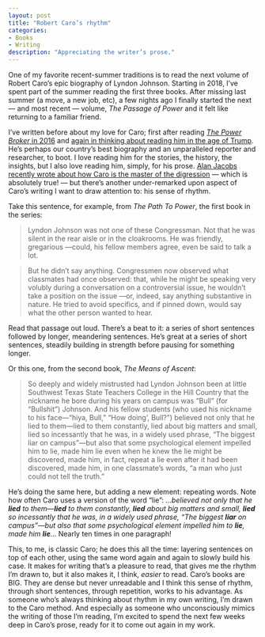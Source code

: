 ```yaml
---
layout: post
title: "Robert Caro’s rhythm"
categories:
- Books
- Writing
description: "Appreciating the writer’s prose."
---
```


One of my favorite recent-summer traditions is to read the next volume of Robert Caro’s epic biography of Lyndon Johnson. Starting in 2018, I’ve spent part of the summer reading the first three books. After missing last summer (a move, a new job, etc), a few nights ago I finally started the next — and most recent — volume, *The Passage of Power* and it felt like returning to a familiar friend.

I’ve written before about my love for Caro; first after reading [*The Power Broker* in 2016](/2016/01/the-power-broker/) and [again in thinking about reading him in the age of Trump](https://www.jarrettfuller.blog/2019/05/johnson-trump-power/). He’s perhaps our country’s best biography and an unparalleled reporter and researcher, to boot. I love reading him for the stories, the history, the insights, but I also love reading him, simply, for his prose. [Alan Jacobs recently wrote about how Caro is the master of the digression](https://blog.ayjay.org/caros-lbj/) — which is absolutely true! — but there’s another under-remarked upon aspect of Caro’s writing I want to draw attention to: his sense of rhythm.

Take this sentence, for example, from *The Path To Power*, the first book in the series:

> Lyndon Johnson was not one of these Congressman. Not that he was silent in the rear aisle or in the cloakrooms. He was friendly, gregarious —could, his fellow members agree, even be said to talk a lot.

> But he didn’t say anything. Congressmen now observed what classmates had once observed: that, while he might be speaking very volubly during a conversation on a controversial issue, he wouldn’t take a position on the issue —or, indeed, say anything substantive in nature. He tried to avoid specifics, and if pinned down, would say what the other person wanted to hear.

Read that passage out loud. There’s a beat to it: a series of short sentences followed by longer, meandering sentences. He’s great at a series of short sentences, steadily building in strength before pausing for something longer.

Or this one, from the second book, *The Means of Ascent*:

> So deeply and widely mistrusted had Lyndon Johnson been at little Southwest Texas State  Teachers College in the Hill Country that the nickname he bore during his years on campus was “Bull” (for “Bullshit”) Johnson. And his fellow students (who used his nickname to his face—“hiya, Bull,” “How doing’, Bull?”) believed not only that he lied to them—lied to them constantly, lied about big matters and small, lied so incessantly that he was, in a widely used phrase, “The biggest liar on campus”—but also that some psychological element impelled him to lie, made him lie even when he knew the lie might be discovered, made him, in fact, repeat a lie even after it had been discovered, made him, in one classmate’s words, “a man who just could not tell the truth.”

He’s doing the same here, but adding a new element: repeating words. Note how often Caro uses a version of the word “lie”: *…believed not only that he **lied** to them—**lied** to them constantly, **lied** about big matters and small, **lied** so incessantly that he was, in a widely used phrase, “The biggest **liar** on campus”—but also that some psychological element impelled him to **lie**, made him **lie**…* Nearly ten times in one paragraph!

This, to me, is classic Caro; he does this all the time: layering sentences on top of each other, using the same word again and again to slowly build his case. It makes for writing that’s a pleasure to read, that gives me the rhythm I’m drawn to, but it also makes it, I think, *easier* to read. Caro’s books are BIG. They are dense but never unreadable and I think this sense of rhythm, through short sentences, through repetition, works to his advantage. As someone who’s always thinking about rhythm in my own writing, I’m drawn to the Caro method. And especially as someone who unconsciously mimics the writing of those I’m reading, I’m excited to spend the next few weeks deep in Caro’s prose, ready for it to come out again in my work.
